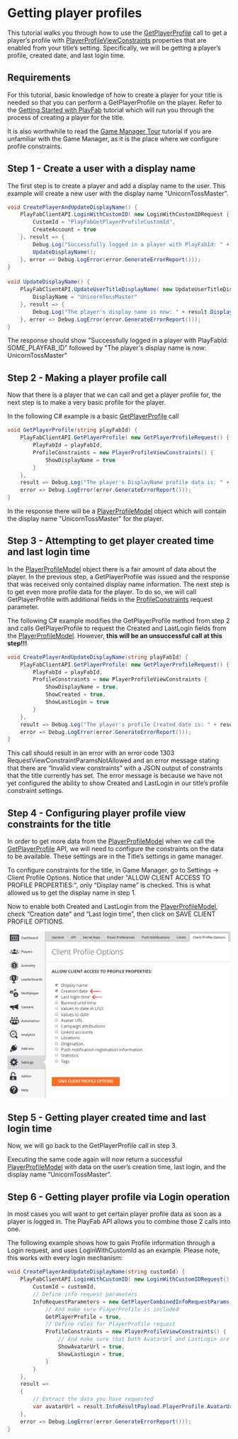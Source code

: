 # Getting player profiles

This tutorial walks you through how to use the [GetPlayerProfile](https://api.playfab.com/documentation/server/method/GetPlayerProfile) call to get a player’s profile with [PlayerProfileViewConstraints](https://api.playfab.com/documentation/Client/datatype/PlayFab.Client.Models/PlayFab.Client.Models.PlayerProfileViewConstraints) properties that are enabled from your title’s setting. Specifically, we will be getting a player’s profile, created date, and last login time.

## Requirements

For this tutorial, basic knowledge of how to create a player for your title is needed so that you can perform a GetPlayerProfile on the player. Refer to the [Getting Started with PlayFab](https://api.playfab.com/docs/general-getting-started) tutorial which will run you through the process of creating a player for the title.

It is also worthwhile to read the [Game Manager Tour](../../config/gamemanager/game-manager-tour) tutorial if you are unfamiliar with the Game Manager, as it is the place where we configure profile constraints.

## Step 1 - Create a user with a display name

The first step is to create a player and add a display name to the user. This example will create a new user with the display name "UnicornTossMaster".

```csharp
void CreatePlayerAndUpdateDisplayName() {
    PlayFabClientAPI.LoginWithCustomID( new LoginWithCustomIDRequest {
        CustomId = "PlayFabGetPlayerProfileCustomId",
        CreateAccount = true
    }, result => {
        Debug.Log("Successfully logged in a player with PlayFabId: " + result.PlayFabId);
        UpdateDisplayName();
    }, error => Debug.LogError(error.GenerateErrorReport()));
}

void UpdateDisplayName() {
    PlayFabClientAPI.UpdateUserTitleDisplayName( new UpdateUserTitleDisplayNameRequest {
        DisplayName = "UnicornTossMaster"
    }, result => {
        Debug.Log("The player's display name is now: " + result.DisplayName);
    }, error => Debug.LogError(error.GenerateErrorReport()));
}
```

The response should show "Successfully logged in a player with PlayFabId: SOME_PLAYFAB_ID” followed by "The player's display name is now: UnicornTossMaster"

## Step 2 - Making a player profile call

Now that there is a player that we can call and get a player profile for, the next step is to make a very basic profile for the player.

In the following C# example is a basic [GetPlayerProfile](https://api.playfab.com/documentation/server/method/GetPlayerProfile) call

```csharp
void GetPlayerProfile(string playFabId) {
    PlayFabClientAPI.GetPlayerProfile( new GetPlayerProfileRequest() {
        PlayFabId = playFabId,
        ProfileConstraints = new PlayerProfileViewConstraints() {
            ShowDisplayName = true
        }
    }, 
    result => Debug.Log("The player's DisplayName profile data is: " + result.PlayerProfile.DisplayName),
    error => Debug.LogError(error.GenerateErrorReport()));
}
```

In the response there will be a [PlayerProfileModel](https://api.playfab.com/documentation/server/datatype/playfab.server.models/PlayFab.Server.Models.PlayerProfileModel) object which will contain the display name "UnicornTossMaster" for the player.

## Step 3 - Attempting to get player created time and last login time

In the [PlayerProfileModel](https://api.playfab.com/documentation/server/datatype/playfab.server.models/PlayFab.Server.Models.PlayerProfileModel) object there is a fair amount of data about the player. In the previous step, a GetPlayerProfile was issued and the response that was received only contained display name information. The next step is to get even more profile data for the player. To do so, we will call GetPlayerProfile with additional fields in the [ProfileConstraints](https://api.playfab.com/documentation/Client/datatype/PlayFab.Client.Models/PlayFab.Client.Models.PlayerProfileViewConstraints) request parameter.

The following C# example modifies the GetPlayerProfile method from step 2 and calls GetPlayerProfile to request the Created and LastLogin fields from the [PlayerProfileModel](https://api.playfab.com/documentation/server/datatype/playfab.server.models/PlayFab.Server.Models.PlayerProfileModel). However, **this will be an unsuccessful call at this step!!!**

```csharp
void CreatePlayerAndUpdateDisplayName(string playFabId) {
    PlayFabClientAPI.GetPlayerProfile( new GetPlayerProfileRequest() {
        PlayFabId = playFabId,
        ProfileConstraints = new PlayerProfileViewConstraints {
            ShowDisplayName = true,
            ShowCreated = true,
            ShowLastLogin = true
        }
    }, 
    result => Debug.Log("The player's profile Created date is: " + result.PlayerProfile.Created),
    error => Debug.LogError(error.GenerateErrorReport()));
}
```

This call should result in an error with an error code 1303 RequestViewConstraintParamsNotAllowed and an error message stating that there are “Invalid view constraints” with a JSON output of constraints that the title currently has set. The error message is because we have not yet configured the ability to show Created and LastLogin in our title’s profile constraint settings.

## Step 4 - Configuring player profile view constraints for the title

In order to get more data from the [PlayerProfileModel](https://api.playfab.com/documentation/server/datatype/playfab.server.models/PlayFab.Server.Models.PlayerProfileModel) when we call the [GetPlayerProfile](https://api.playfab.com/documentation/server/method/GetPlayerProfile) API, we will need to configure the constraints on the data to be available. These settings are in the Title’s settings in game manager.

To configure constraints for the title, in Game Manager, go to Settings -> Client Profile Options. Notice that under "ALLOW CLIENT ACCESS TO PROFILE PROPERTIES:", only “Display name” is checked. This is what allowed us to get the display name in step 1.

Now to enable both Created and LastLogin from the [PlayerProfileModel](https://api.playfab.com/documentation/server/datatype/playfab.server.models/PlayFab.Server.Models.PlayerProfileModel), check “Creation date” and “Last login time”, then click on SAVE CLIENT PROFILE OPTIONS.

![PlayFab Settings - Client Profile Options - Allow client access to profile properties](media/tutorials/playfab-allow-client-access-to-profile-properties.png)  

## Step 5 - Getting player created time and last login time

Now, we will go back to the GetPlayerProfile call in step 3.

Executing the same code again will now return a successful [PlayerProfileModel](https://api.playfab.com/documentation/server/datatype/playfab.server.models/PlayFab.Server.Models.PlayerProfileModel) with data on the user’s creation time, last login, and the display name “UnicornTossMaster”.

## Step 6 - Getting player profile via Login operation

In most cases you will want to get certain player profile data as soon as a player is logged in. The PlayFab API allows you to combine those 2 calls into one. 

The following example shows how to gain Profile information through a Login request, and uses LoginWithCustomId as an example. Please note, this works with every login mechanism:

```csharp
void CreatePlayerAndUpdateDisplayName(string customId) {
    PlayFabClientAPI.LoginWithCustomID( new LoginWithCustomIDRequest() {
        CustomId = customId,
        // Define info request parameters
        InfoRequestParameters = new GetPlayerCombinedInfoRequestParams() {
            // And make sure PlayerProfile is included
            GetPlayerProfile = true,
            // Define rules for PlayerProfile request
            ProfileConstraints = new PlayerProfileViewConstraints() {
                // And make sure that both AvatarUrl and LastLogin are included.
                ShowAvatarUrl = true,
                ShowLastLogin = true,
            }
        }
    },
    result =>
    {
        // Extract the data you have requested
        var avatarUrl = result.InfoResultPayload.PlayerProfile.AvatarUrl;
    },
    error => Debug.LogError(error.GenerateErrorReport()));
}
```
